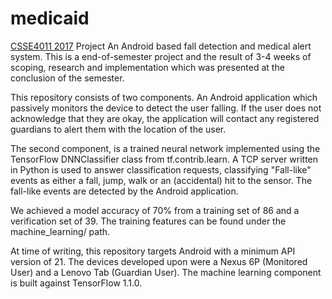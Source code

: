 # medicaid
[CSSE4011 2017](https://www.uq.edu.au/study/course.html?course_code=CSSE4011) Project
An Android based fall detection and medical alert system. This is a end-of-semester project
and the result of 3-4 weeks of scoping, research and implementation which was presented
at the conclusion of the semester.

This repository consists of two components. An Android application which passively monitors
the device to detect the user falling. If the user does not acknowledge that they are okay,
the application will contact any registered guardians to alert them with the location of the
user.

The second component, is a trained neural network implemented using the TensorFlow 
DNNClassifier class from tf.contrib.learn. A TCP server written in Python is used to answer
classification requests, classifying "Fall-like" events as either a fall, jump, walk or an
(accidental) hit to the sensor. The fall-like events are detected by the Android application.

We achieved a model accuracy of 70% from a training set of 86 and a verification set of 39.
The training features can be found under the machine_learning/ path.

At time of writing, this repository targets Android with a minimum API version of 21. The
devices developed upon were a Nexus 6P (Monitored User) and a Lenovo Tab (Guardian User).
The machine learning component is built against TensorFlow 1.1.0.
